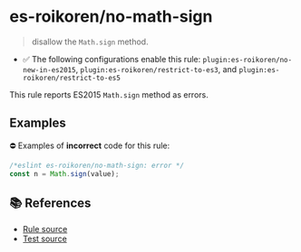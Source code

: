 # es-roikoren/no-math-sign
> disallow the `Math.sign` method.

- ✅ The following configurations enable this rule: `plugin:es-roikoren/no-new-in-es2015`, `plugin:es-roikoren/restrict-to-es3`, and `plugin:es-roikoren/restrict-to-es5`

This rule reports ES2015 `Math.sign` method as errors.

## Examples

⛔ Examples of **incorrect** code for this rule:

```js
/*eslint es-roikoren/no-math-sign: error */
const n = Math.sign(value);
```

## 📚 References

- [Rule source](https://github.com/roikoren755/eslint-plugin-es/blob/v2.0.1/src/rules/no-math-sign.ts)
- [Test source](https://github.com/roikoren755/eslint-plugin-es/blob/v2.0.1/tests/src/rules/no-math-sign.ts)
